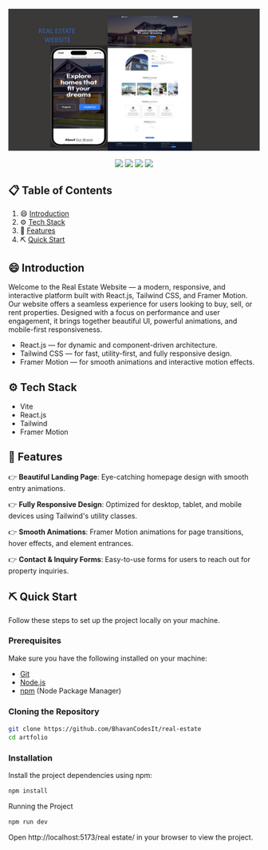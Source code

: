 ![Project Preview](./src/assets/real%20esate.JPG)

<p align ="center">
 <img src="https://img.shields.io/badge/React-20232A?style=for-the-badge&logo=react&logoColor=61DAFB">
 <img src="https://img.shields.io/badge/Vite-646CFF?style=for-the-badge&logo=vite&logoColor=white">
 <img src="https://img.shields.io/badge/Tailwind_CSS-38B2AC?style=for-the-badge&logo=tailwind-css&logoColor=white">
 <img src="https://img.shields.io/badge/Framer%20Motion-Animation-blueviolet?style=flat-square&logo=framer">
</p>

## 📋 Table of Contents

1. 😄 [Introduction](#-introduction)
2. ⚙️ [Tech Stack](#️-tech-stack)
3. 🔋 [Features](#-features)
4. ⛏️ [Quick Start](#️-quick-start)

## 😄 Introduction

Welcome to the Real Estate Website — a modern, responsive, and interactive platform built with React.js, Tailwind CSS, and Framer Motion.
Our website offers a seamless experience for users looking to buy, sell, or rent properties. Designed with a focus on performance and user engagement, it brings together beautiful UI, powerful animations, and mobile-first responsiveness.

- React.js — for dynamic and component-driven architecture.
- Tailwind CSS — for fast, utility-first, and fully responsive design.
- Framer Motion — for smooth animations and interactive motion effects.

## ⚙️ Tech Stack

- Vite
- React.js
- Tailwind
- Framer Motion

## 🔋 Features

👉 **Beautiful Landing Page**: Eye-catching homepage design with smooth entry animations.

👉 **Fully Responsive Design**: Optimized for desktop, tablet, and mobile devices using Tailwind's utility classes.

👉 **Smooth Animations**: Framer Motion animations for page transitions, hover effects, and element entrances.

👉 **Contact & Inquiry Forms**: Easy-to-use forms for users to reach out for property inquiries.

## ⛏️ Quick Start

Follow these steps to set up the project locally on your machine.

### Prerequisites

Make sure you have the following installed on your machine:

- [Git](https://git-scm.com/)
- [Node.js](https://nodejs.org/)
- [npm](https://www.npmjs.com/) (Node Package Manager)

### Cloning the Repository

```sh
git clone https://github.com/BhavanCodesIt/real-estate
cd artfolio
```

### Installation

Install the project dependencies using npm:

```sh
npm install
```

Running the Project

```sh
npm run dev
```

Open http://localhost:5173/real estate/ in your browser to view the project.
